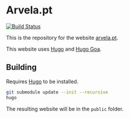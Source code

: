 # Arvela.pt

[![Build Status](https://cloud.drone.io/api/badges/PedroArvela/website/status.svg)](https://cloud.drone.io/PedroArvela/website)

This is the repository for the website [arvela.pt](https://arvela.pt).

This website uses [Hugo](https://gohugo.io/) and
[Hugo Goa](https://github.com/shenoybr/hugo-goa).

## Building

Requires [Hugo](https://gohugo.io/) to be installed.

```sh
git submodule update --init --recursive
hugo
```

The resulting website will be in the `public` folder.
